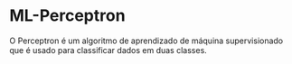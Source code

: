 # ML-Perceptron
O Perceptron é um algoritmo de aprendizado de máquina supervisionado que é usado para classificar dados em duas classes.
